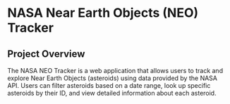 # NASA Near Earth Objects (NEO) Tracker
## Project Overview
The NASA NEO Tracker is a web application that allows users to track and explore Near Earth Objects (asteroids) using data provided by the NASA API. Users can filter asteroids based on a date range, look up specific asteroids by their ID, and view detailed information about each asteroid.
